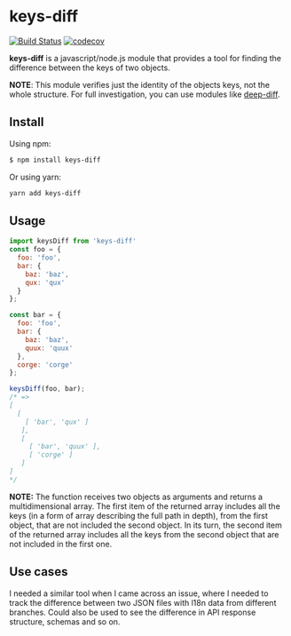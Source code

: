 # keys-diff
[![Build Status][travis-image]][travis-url] [![codecov](https://codecov.io/gh/diedsmiling/keys-diff/branch/master/graph/badge.svg)](https://codecov.io/gh/diedsmiling/keys-diff)


**keys-diff** is a javascript/node.js module that provides a tool for finding the difference between the keys of two objects. 

**NOTE**: This module verifies just the identity of the objects keys, not the whole structure. For full investigation, you can use modules like [deep-diff][deep-diff].
## Install
Using npm:
```bash
$ npm install keys-diff
```
Or using yarn:
```bash
yarn add keys-diff
```
## Usage

```js
import keysDiff from 'keys-diff'
const foo = {
  foo: 'foo',
  bar: {
    baz: 'baz',
    qux: 'qux'
  }
};

const bar = {
  foo: 'foo',
  bar: {
    baz: 'baz',
    quux: 'quux'
  },
  corge: 'corge'
};

keysDiff(foo, bar);
/* => 
[ 
  [ 
    [ 'bar', 'qux' ] 
   ], 
   [ 
     [ 'bar', 'quux' ], 
     [ 'corge' ] 
   ] 
]
*/
```

**NOTE:** The function receives two objects as arguments and returns a multidimensional array. The first item of the returned array includes all the keys (in a form of array describing the full path in depth), from the first object, that are not included the second object. In its turn, the second item of the returned array includes all the keys from the second object that are not included in the first one. 

## Use cases
I needed a similar tool when I came across an issue, where I needed to track the difference between two JSON files with l18n data from different branches. Could also be used to see the difference in API response structure, schemas and so on.

[travis-image]: https://travis-ci.org/diedsmiling/keys-diff.svg?branch=master
[travis-url]: https://travis-ci.org/diedsmiling/keys-diff
[deep-diff]: https://github.com/flitbit/diff
